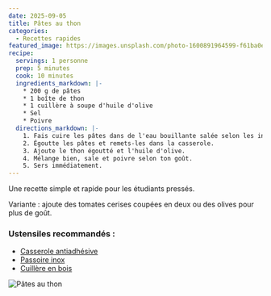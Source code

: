 ```yaml
---
date: 2025-09-05
title: Pâtes au thon
categories:
  - Recettes rapides
featured_image: https://images.unsplash.com/photo-1600891964599-f61ba0e24092?w=1560&h=940&fit=crop
recipe:
  servings: 1 personne
  prep: 5 minutes
  cook: 10 minutes
  ingredients_markdown: |-
    * 200 g de pâtes
    * 1 boîte de thon
    * 1 cuillère à soupe d'huile d'olive
    * Sel
    * Poivre
  directions_markdown: |-
    1. Fais cuire les pâtes dans de l'eau bouillante salée selon les indications du paquet.
    2. Égoutte les pâtes et remets-les dans la casserole.
    3. Ajoute le thon égoutté et l'huile d'olive.
    4. Mélange bien, sale et poivre selon ton goût.
    5. Sers immédiatement.
---
```

Une recette simple et rapide pour les étudiants pressés.  

Variante : ajoute des tomates cerises coupées en deux ou des olives pour plus de goût.  

### Ustensiles recommandés :
- [Casserole antiadhésive](https://www.amazon.fr/dp/EXEMPLE1)  
- [Passoire inox](https://www.amazon.fr/dp/EXEMPLE2)  
- [Cuillère en bois](https://www.amazon.fr/dp/EXEMPLE3)  

![Pâtes au thon](https://images.unsplash.com/photo-1620712157574-3c8e1452b8d4?w=1560&h=940&fit=crop)
